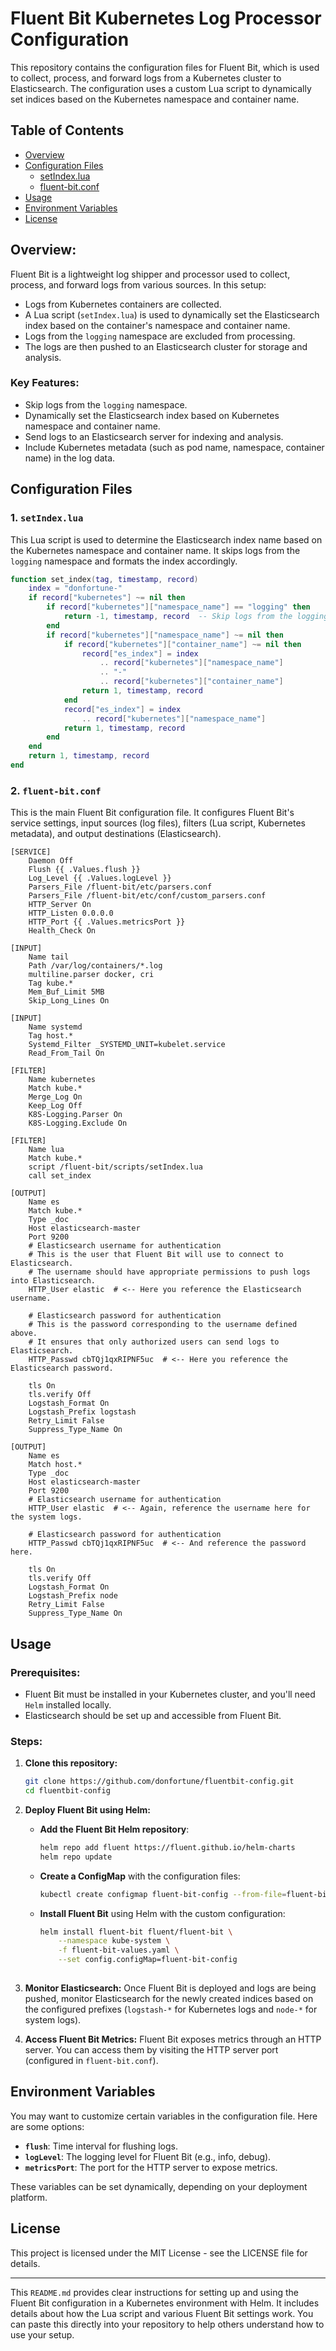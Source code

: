 # Fluent Bit Kubernetes Log Processor Configuration

This repository contains the configuration files for Fluent Bit, which is used to collect, process, and forward logs from a Kubernetes cluster to Elasticsearch. The configuration uses a custom Lua script to dynamically set indices based on the Kubernetes namespace and container name.

## Table of Contents

- [Overview](#overview)
- [Configuration Files](#configuration-files)
  - [setIndex.lua](#setindexlua)
  - [fluent-bit.conf](#fluent-bitconf)
- [Usage](#usage)
- [Environment Variables](#environment-variables)
- [License](#license)

## Overview:

Fluent Bit is a lightweight log shipper and processor used to collect, process, and forward logs from various sources. In this setup:

- Logs from Kubernetes containers are collected.
- A Lua script (`setIndex.lua`) is used to dynamically set the Elasticsearch index based on the container's namespace and container name.
- Logs from the `logging` namespace are excluded from processing.
- The logs are then pushed to an Elasticsearch cluster for storage and analysis.

### Key Features:
- Skip logs from the `logging` namespace.
- Dynamically set the Elasticsearch index based on Kubernetes namespace and container name.
- Send logs to an Elasticsearch server for indexing and analysis.
- Include Kubernetes metadata (such as pod name, namespace, container name) in the log data.

## Configuration Files

### 1. `setIndex.lua`

This Lua script is used to determine the Elasticsearch index name based on the Kubernetes namespace and container name. It skips logs from the `logging` namespace and formats the index accordingly.

```lua
function set_index(tag, timestamp, record)
    index = "donfortune-"
    if record["kubernetes"] ~= nil then
        if record["kubernetes"]["namespace_name"] == "logging" then
            return -1, timestamp, record  -- Skip logs from the logging namespace
        end
        if record["kubernetes"]["namespace_name"] ~= nil then
            if record["kubernetes"]["container_name"] ~= nil then
                record["es_index"] = index
                    .. record["kubernetes"]["namespace_name"]
                    .. "-"
                    .. record["kubernetes"]["container_name"]
                return 1, timestamp, record
            end
            record["es_index"] = index
                .. record["kubernetes"]["namespace_name"]
            return 1, timestamp, record
        end
    end
    return 1, timestamp, record
end 
```

### 2. `fluent-bit.conf`

This is the main Fluent Bit configuration file. It configures Fluent Bit's service settings, input sources (log files), filters (Lua script, Kubernetes metadata), and output destinations (Elasticsearch).
```
[SERVICE]
    Daemon Off
    Flush {{ .Values.flush }}
    Log_Level {{ .Values.logLevel }}
    Parsers_File /fluent-bit/etc/parsers.conf
    Parsers_File /fluent-bit/etc/conf/custom_parsers.conf
    HTTP_Server On
    HTTP_Listen 0.0.0.0
    HTTP_Port {{ .Values.metricsPort }}
    Health_Check On

[INPUT]
    Name tail
    Path /var/log/containers/*.log
    multiline.parser docker, cri
    Tag kube.*
    Mem_Buf_Limit 5MB
    Skip_Long_Lines On

[INPUT]
    Name systemd
    Tag host.*
    Systemd_Filter _SYSTEMD_UNIT=kubelet.service
    Read_From_Tail On

[FILTER]
    Name kubernetes
    Match kube.*
    Merge_Log On
    Keep_Log Off
    K8S-Logging.Parser On
    K8S-Logging.Exclude On

[FILTER]
    Name lua
    Match kube.*
    script /fluent-bit/scripts/setIndex.lua
    call set_index

[OUTPUT]
    Name es
    Match kube.*
    Type _doc
    Host elasticsearch-master
    Port 9200
    # Elasticsearch username for authentication
    # This is the user that Fluent Bit will use to connect to Elasticsearch.
    # The username should have appropriate permissions to push logs into Elasticsearch.
    HTTP_User elastic  # <-- Here you reference the Elasticsearch username.

    # Elasticsearch password for authentication
    # This is the password corresponding to the username defined above.
    # It ensures that only authorized users can send logs to Elasticsearch.
    HTTP_Passwd cbTQj1qxRIPNF5uc  # <-- Here you reference the Elasticsearch password.

    tls On
    tls.verify Off
    Logstash_Format On
    Logstash_Prefix logstash
    Retry_Limit False
    Suppress_Type_Name On

[OUTPUT]
    Name es
    Match host.*
    Type _doc
    Host elasticsearch-master
    Port 9200
    # Elasticsearch username for authentication
    HTTP_User elastic  # <-- Again, reference the username here for the system logs.

    # Elasticsearch password for authentication
    HTTP_Passwd cbTQj1qxRIPNF5uc  # <-- And reference the password here.

    tls On
    tls.verify Off
    Logstash_Format On
    Logstash_Prefix node
    Retry_Limit False
    Suppress_Type_Name On

```
    
## Usage

### Prerequisites:
- Fluent Bit must be installed in your Kubernetes cluster, and you'll need `Helm` installed locally.
- Elasticsearch should be set up and accessible from Fluent Bit.

### Steps:

1. **Clone this repository:**
    ```bash
    git clone https://github.com/donfortune/fluentbit-config.git
    cd fluentbit-config
    ```

2. **Deploy Fluent Bit using Helm:**

    - **Add the Fluent Bit Helm repository**:
        ```bash
        helm repo add fluent https://fluent.github.io/helm-charts
        helm repo update
        ```

    - **Create a ConfigMap** with the configuration files:
        ```bash
        kubectl create configmap fluent-bit-config --from-file=fluent-bit.conf --from-file=setIndex.lua -n kube-system
        ```

    - **Install Fluent Bit** using Helm with the custom configuration:
        ```bash
        helm install fluent-bit fluent/fluent-bit \
            --namespace kube-system \
            -f fluent-bit-values.yaml \
            --set config.configMap=fluent-bit-config
            
  

        ```

3. **Monitor Elasticsearch:** Once Fluent Bit is deployed and logs are being pushed, monitor Elasticsearch for the newly created indices based on the configured prefixes (`logstash-*` for Kubernetes logs and `node-*` for system logs).

4. **Access Fluent Bit Metrics:** Fluent Bit exposes metrics through an HTTP server. You can access them by visiting the HTTP server port (configured in `fluent-bit.conf`).

## Environment Variables

You may want to customize certain variables in the configuration file. Here are some options:

- **`flush`**: Time interval for flushing logs.
- **`logLevel`**: The logging level for Fluent Bit (e.g., info, debug).
- **`metricsPort`**: The port for the HTTP server to expose metrics.

These variables can be set dynamically, depending on your deployment platform.

## License

This project is licensed under the MIT License - see the LICENSE file for details.

---

This `README.md` provides clear instructions for setting up and using the Fluent Bit configuration in a Kubernetes environment with Helm. It includes details about how the Lua script and various Fluent Bit settings work. You can paste this directly into your repository to help others understand how to use your setup.

